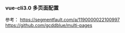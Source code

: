### vue-cli3.0 多页面配置
参考： https://segmentfault.com/a/1190000022100997
       https://github.com/gcddblue/multi-pages
